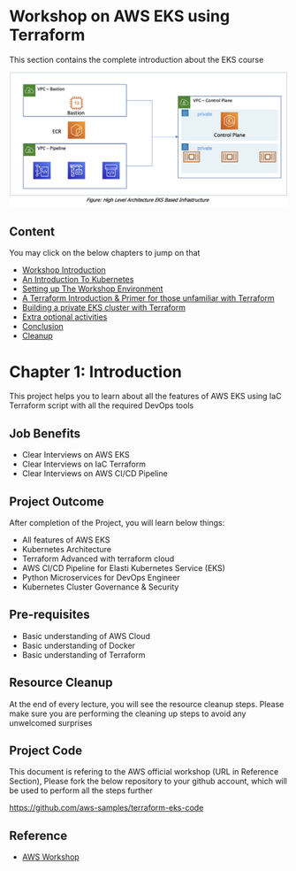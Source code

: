 
# Workshop on AWS EKS using Terraform

This section contains the complete introduction about the EKS course

![Logo](./pics/eks_high_level_arch.png)

## Content

You may click on the below chapters to jump on that

- [Workshop Introduction](https://github.com/CloudStrategyOfficial/workshop-aws-eks-terraform/blob/main/workshop_introduction.md)
- [An Introduction To Kubernetes](https://github.com/CloudStrategyOfficial/workshop-aws-eks-terraform/blob/main/An_introduction_to_Kubernetes.md)
- [Setting up The Workshop Environment](https://github.com/CloudStrategyOfficial/workshop-aws-eks-terraform/blob/main/Setting_up_the_Workshop_environment.md)
- [A Terraform Introduction & Primer for those unfamiliar with Terraform](https://github.com/CloudStrategyOfficial/workshop-aws-eks-terraform/blob/main/_primer_for_those_unfamiliar_with_Terraform.md)
- [Building a private EKS cluster with Terraform](https://github.com/CloudStrategyOfficial/workshop-aws-eks-terraform/blob/main/Building_a_private_EKS_cluster_with_Terraform.md)
- [Extra optional activities](https://github.com/CloudStrategyOfficial/workshop-aws-eks-terraform/blob/main/Extra_optional_activities/md)
- [Conclusion](https://github.com/CloudStrategyOfficial/workshop-aws-eks-terraform/blob/main/Conclusion.md)
- [Cleanup](https://github.com/CloudStrategyOfficial/workshop-aws-eks-terraform/blob/main/Cleanup.md)



# Chapter 1: Introduction

This project helps you to learn about all the features of AWS EKS using IaC Terraform script with all the required DevOps tools

## Job Benefits

- Clear Interviews on AWS EKS
- Clear Interviews on IaC Terraform
- Clear Interviews on AWS CI/CD Pipeline

## Project Outcome

After completion of the Project, you will learn below things:

- All features of AWS EKS
- Kubernetes Architecture
- Terraform Advanced with terraform cloud
- AWS CI/CD Pipeline for Elasti Kubernetes Service (EKS)
- Python Microservices for DevOps Engineer
- Kubernetes Cluster Governance & Security

## Pre-requisites

- Basic understanding of AWS Cloud
- Basic understanding of Docker
- Basic understanding of Terraform

## Resource Cleanup

At the end of every lecture, you will see the resource cleanup steps. Please make sure you are performing the cleaning up steps to avoid any unwelcomed surprises

## Project Code

This document is refering to the AWS official workshop (URL in Reference Section), Please fork the below repository to your github account, which will be used to perform all the steps further

https://github.com/aws-samples/terraform-eks-code

## Reference

- [AWS Workshop](https://tf-eks-workshop.workshop.aws/000_workshop_introduction.html)

